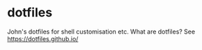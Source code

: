 # dotfiles
John's dotfiles for shell customisation etc.  What are dotfiles?  See https://dotfiles.github.io/
